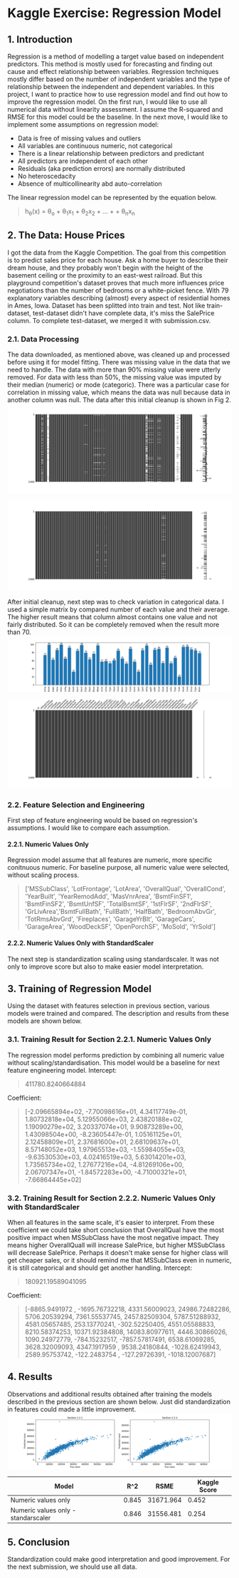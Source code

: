 # Kaggle Exercise: Regression Model

## 1. Introduction
Regression is a method of modelling a target value based on independent predictors. This method is mostly used for forecasting and finding out cause and effect relationship between variables. Regression techniques mostly differ based on the number of independent variables and the type of relationship between the independent and dependent variables.
In this project, I want to practice how to use regression model and find out how to improve the regression model. On the first run, I would like to use all numerical data without linearity assessment. I assume the R-squared and RMSE for this model could be the baseline.
In the next move, I would like to implement some assumptions on regression model:
- Data is free of missing values and outliers
- All variables are continuous numeric, not categorical
- There is a linear relationship between predictors and predictant
- All predictors are independent of each other
- Residuals (aka prediction errors) are normally distributed
- No heteroscedacity
- Absence of multicollinearity abd auto-correlation

The linear regression model can be represented by the equation below.
> h<sub>&theta;</sub>(x) = &theta;<sub>o</sub> + &theta;<sub>1</sub>x<sub>1</sub> + &theta;<sub>2</sub>x<sub>2</sub> + ... + + &theta;<sub>n</sub>x<sub>n</sub>

## 2. The Data: House Prices
I got the data from the Kaggle Competition. The goal from this competition is to predict sales price for each house. Ask a home buyer to describe their dream house, and they probably won't begin with the height of the basement ceiling or the proximity to an east-west railroad. But this playground competition's dataset proves that much more influences price negotiations than the number of bedrooms or a white-picket fence. With 79 explanatory variables describing (almost) every aspect of residential homes in Ames, Iowa.
Dataset has been splitted into train and test. Not like train-dataset, test-dataset didn't have complete data, it's miss the SalePrice column. To complete test-dataset, we merged it with submission.csv.

### 2.1. Data Processing
The data downloaded, as mentioned above, was cleaned up and processed before using it for model fitting. There was missing value in the data that we need to handle. The data with more than 90% missing value were utterly removed. For data with less than 50%, the missing value was imputed by their median (numeric) or mode (categoric). There was a particular case for correlation in missing value, which means the data was null because data in another column was null. The data after this initial cleanup is shown in Fig 2.
![alt text](image/miss_before.png "Fig. 1. Missing values matrix for all features")

![alt text](image/miss_after.png "Fig. 2. Missing values matrix after initial cleanup")

After initial cleanup, next step was to check variation in categorical data. I used a simple matrix by compared number of each value and their average. The higher result means that column almost contains one value and not fairly distributed. So it can be completely removed when the result more than 70.
![alt text](image/variations.png "Fig. 3. Categorical variations matrix")

![alt text](image/miss_total_cleanup.png "Fig. 4. Missing value matrix after total cleanup")

### 2.2. Feature Selection and Engineering
First step of feature engineering would be based on regression's assumptions. I would like to compare each assumption.

#### 2.2.1. Numeric Values Only
Regression model assume that all features are numeric, more specific conitnuous numeric. For baseline purpose, all numeric value were selected, without scaling process.

> ['MSSubClass', 'LotFrontage', 'LotArea', 'OverallQual', 'OverallCond', 'YearBuilt', 'YearRemodAdd', 'MasVnrArea', 'BsmtFinSF1', 'BsmtFinSF2', 'BsmtUnfSF', 'TotalBsmtSF', '1stFlrSF', '2ndFlrSF', 'GrLivArea','BsmtFullBath', 'FullBath', 'HalfBath', 'BedroomAbvGr', 'TotRmsAbvGrd', 'Fireplaces', 'GarageYrBlt', 'GarageCars', 'GarageArea', 'WoodDeckSF', 'OpenPorchSF', 'MoSold', 'YrSold']

#### 2.2.2. Numeric Values Only with StandardScaler
The next step is standardization scaling using standardscaler. It was not only to improve score but also to make easier model interpretation.

## 3. Training of Regression Model
Using the dataset with features selection in previous section, various models were trained and compared.  The description and results from these models are shown below.

### 3.1. Training Result for Section 2.2.1. Numeric Values Only
The regression model performs prediction by combining all numeric value without scaling/standardisation. This model would be a baseline for next feature engineering model.
Intercept:
> 411780.8240664884

Coefficient:
> [-2.09665894e+02, -7.70098616e+01,  4.34117749e-01,  1.80732818e+04, 5.12955066e+03,  2.43820188e+02,  1.19090279e+02,  3.20337074e+01, 9.90873289e+00,  1.43098504e+00, -8.23605447e-01,  1.05161125e+01, 2.12458809e+01,  2.37681600e+01,  2.68109637e+01,  8.57148052e+03, 1.97965513e+03, -1.55984055e+03, -9.63530530e+03,  4.02416519e+03, 5.63014201e+03,  1.73565734e+02,  1.27677216e+04, -4.81269106e+00, 2.06707347e+01, -1.84572283e+00, -4.71000321e+01, -7.66864445e+02]

### 3.2. Training Result for Section 2.2.2. Numeric Values Only with StandardScaler
When all features in the same scale, it's easier to interpret. From these coefficient we could take short conclusion that OverallQual have the most positive impact when MSSubClass have the most negative impact. They means higher OverallQuall will increase SalePrice, but higher MSSubClass will decrease SalePrice. Perhaps it doesn't make sense for higher class will get cheaper sales, or it should remind me that MSSubClass even in numeric, it is still categorical and should get another handling.
Intercept:
> 180921.19589041095

Coefficient:
> [-8865.9491972 , -1695.76732218,  4331.56009023, 24986.72482286, 5706.20539294,  7361.55537745,  2457.82509304,  5787.51288932, 4581.05657485,   253.13770241,  -302.52250405,  4551.05588833, 8210.58374253, 10371.92384808, 14083.80977611,  4446.30866026, 1090.24972779,  -784.15232517, -7857.57817491,  6538.61069285, 3628.32009093,  4347.1917959 ,  9538.24180844, -1028.62419943, 2589.95753742,  -122.2483754 ,  -127.29726391, -1018.12007687]

## 4. Results
Observations and additional results obtained after training the models described in the previous section are shown below. Just did standardization in features could made a little improvement.
![alt text](image/result.png "Fig. 5. Scatter plot")

| Model | R^2 | RSME | Kaggle Score |
|-------|--------------|--------------|-------------|
| Numeric values only | 0.845 | 31671.964 | 0.452 |
| Numeric values only - standarscaler | 0.846 | 31556.481 | 0.254 |

## 5. Conclusion
Standardization could make good interpretation and good improvement. For the next submission, we should use all data.